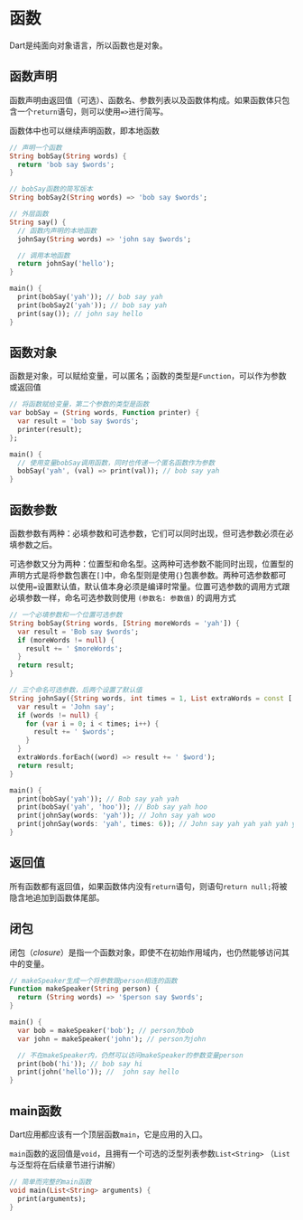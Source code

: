 # 函数

Dart是纯面向对象语言，所以函数也是对象。

## 函数声明

函数声明由返回值（可选）、函数名、参数列表以及函数体构成。如果函数体只包含一个`return`语句，则可以使用`=>`进行简写。

函数体中也可以继续声明函数，即本地函数

```dart
// 声明一个函数
String bobSay(String words) {
  return 'bob say $words';
}

// bobSay函数的简写版本
String bobSay2(String words) => 'bob say $words';

// 外层函数
String say() {
  // 函数内声明的本地函数
  johnSay(String words) => 'john say $words';

  // 调用本地函数
  return johnSay('hello');
}

main() {
  print(bobSay('yah')); // bob say yah
  print(bobSay2('yah')); // bob say yah
  print(say()); // john say hello
}
```

## 函数对象

函数是对象，可以赋给变量，可以匿名；函数的类型是`Function`，可以作为参数或返回值

```dart
// 将函数赋给变量，第二个参数的类型是函数
var bobSay = (String words, Function printer) {
  var result = 'bob say $words';
  printer(result);
};

main() {
  // 使用变量bobSay调用函数，同时也传递一个匿名函数作为参数
  bobSay('yah', (val) => print(val)); // bob say yah
}
```

## 函数参数

函数参数有两种：必填参数和可选参数，它们可以同时出现，但可选参数必须在必填参数之后。

可选参数又分为两种：位置型和命名型。这两种可选参数不能同时出现，位置型的声明方式是将参数包裹在`[]`中，命名型则是使用`{}`包裹参数。两种可选参数都可以使用`=`设置默认值，默认值本身必须是编译时常量。位置可选参数的调用方式跟必填参数一样，命名可选参数则使用 `(参数名: 参数值)` 的调用方式

```dart
// 一个必填参数和一个位置可选参数
String bobSay(String words, [String moreWords = 'yah']) {
  var result = 'Bob say $words';
  if (moreWords != null) {
    result += ' $moreWords';
  }
  return result;
}

// 三个命名可选参数，后两个设置了默认值
String johnSay({String words, int times = 1, List extraWords = const ['woo']}) {
  var result = 'John say';
  if (words != null) {
    for (var i = 0; i < times; i++) {
      result += ' $words';
    }
  }
  extraWords.forEach((word) => result += ' $word');
  return result;
}

main() {
  print(bobSay('yah')); // Bob say yah yah
  print(bobSay('yah', 'hoo')); // Bob say yah hoo
  print(johnSay(words: 'yah')); // John say yah woo
  print(johnSay(words: 'yah', times: 6)); // John say yah yah yah yah yah yah woo
}
```

## 返回值

所有函数都有返回值，如果函数体内没有`return`语句，则语句`return null;`将被隐含地追加到函数体尾部。

## 闭包

闭包（_closure_）是指一个函数对象，即使不在初始作用域内，也仍然能够访问其中的变量。

```dart
// makeSpeaker生成一个将参数跟person相连的函数
Function makeSpeaker(String person) {
  return (String words) => '$person say $words';
}

main() {
  var bob = makeSpeaker('bob'); // person为bob
  var john = makeSpeaker('john'); // person为john

  // 不在makeSpeaker内，仍然可以访问makeSpeaker的参数变量person
  print(bob('hi')); // bob say hi
  print(john('hello')); //  john say hello
}
```

## main函数

Dart应用都应该有一个顶层函数`main`，它是应用的入口。

`main`函数的返回值是`void`，且拥有一个可选的泛型列表参数`List<String>` （`List`与泛型将在后续章节进行讲解）

```dart
// 简单而完整的main函数
void main(List<String> arguments) {
  print(arguments);
}
```



